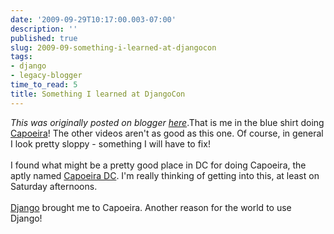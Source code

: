 ```yaml
---
date: '2009-09-29T10:17:00.003-07:00'
description: ''
published: true
slug: 2009-09-something-i-learned-at-djangocon
tags:
- django
- legacy-blogger
time_to_read: 5
title: Something I learned at DjangoCon
---
```


*This was originally posted on blogger [here](https://pydanny.blogspot.com/2009/09/something-i-learned-at-djangocon.html)*.That is me in the blue shirt doing <a href="http://www.vimeo.com/6802099">Capoeira</a>! The other videos aren't as good as this one. Of course, in general I look pretty sloppy - something I will have to fix!<br /><br />I found what might be a pretty good place in DC for doing Capoeira, the aptly named <a href="http://www.capoeiradc.com">Capoeira DC</a>. I'm really thinking of getting into this, at least on Saturday afternoons.<br /><br /><a href="http://djangoproject.com">Django</a> brought me to Capoeira. Another reason for the world to use Django!